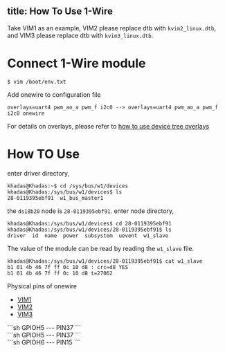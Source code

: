 title: How To Use 1-Wire
---

Take VIM1 as an example, VIM2 please replace dtb with `kvim2_linux.dtb`, and VIM3 please replace dtb with `kvim3_linux.dtb`.

# Connect 1-Wire module

```shell
$ vim /boot/env.txt
```

Add onewire to configuration file

```shell
overlays=uart4 pwm_ao_a pwm_f i2c0 --> overlays=uart4 pwm_ao_a pwm_f i2c0 onewire
```

For details on overlays, please refer to [how to use device tree overlays](/vim1/HowToUseDeviceTreeOverlay.html)

# How TO Use 

enter driver directory,

```shell
khadas@Khadas:~$ cd /sys/bus/w1/devices
khadas@Khadas:/sys/bus/w1/devices$ ls
28-0119395ebf91  w1_bus_master1
```
the `ds18b20` node is `28-0119395ebf91`. enter node directory,

```shell
khadas@Khadas:/sys/bus/w1/devices$ cd 28-0119395ebf91
khadas@Khadas:/sys/bus/w1/devices/28-0119395ebf91$ ls
driver  id  name  power  subsystem  uevent  w1_slave
```

The value of the module can be read by reading the `w1_slave` file.

```shell
khadas@Khadas:/sys/bus/w1/devices/28-0119395ebf91$ cat w1_slave 
b1 01 4b 46 7f ff 0c 10 d8 : crc=d8 YES
b1 01 4b 46 7f ff 0c 10 d8 t=27062
```

Physical pins of onewire

<ul class="nav nav-tabs" id="myTab" role="tablist">
  <li class="nav-item" role="presentation">
    <a class="nav-link active" id="home-tab" data-toggle="tab" href="#vim1-phy" role="tab" aria-controls="vim1" aria-selected="true">VIM1</a>
  </li>
  <li class="nav-item" role="presentation">
    <a class="nav-link" id="profile-tab" data-toggle="tab" href="#vim2-phy" role="tab" aria-controls="vim2" aria-selected="false">VIM2</a>
  </li>
  <li class="nav-item" role="presentation">
    <a class="nav-link" id="contact-tab" data-toggle="tab" href="#vim3-phy" role="tab" aria-controls="vim3" aria-selected="false">VIM3</a>
  </li>
</ul>
<div class="tab-content" id="myTabContent">
  <div class="tab-pane fade show active" id="vim1-phy" role="tabpanel" aria-labelledby="vim1-tab">
  ```sh
  GPIOH5   --- PIN37
  ```
  </div>
  <div class="tab-pane fade" id="vim2-phy" role="tabpanel" aria-labelledby="vim2-tab">
  ```sh
  GPIOH5   --- PIN37
  ```
  </div>
  <div class="tab-pane fade" id="vim3-phy" role="tabpanel" aria-labelledby="vim3-tab">
  ```sh
  GPIOH6   --- PIN15
  ```
  </div>
</div>

